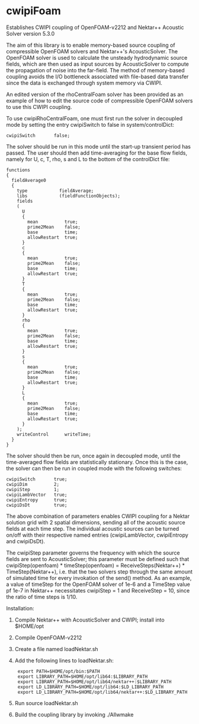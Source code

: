 # cwipiFoam
Establishes CWIPI coupling of OpenFOAM-v2212 and Nektar++ Acoustic Solver version 5.3.0

The aim of this library is to enable memory-based source coupling of compressible OpenFOAM solvers and Nektar++'s AcousticSolver.  The OpenFOAM solver is used to calculate the unsteady hydrodynamic source fields, which are then used as input sources by AcousticSolver to compute the propagation of noise into the far-field.  The method of memory-based coupling avoids the I/O bottleneck associated with file-based data transfer since the data is exchanged through system memory via CWIPI.

An edited version of the rhoCentralFoam solver has been provided as an example of how to edit the source code of compressible OpenFOAM solvers to use this CWIPI coupling.

To use cwipiRhoCentralFoam, one must first run the solver in decoupled mode by setting the entry cwipiSwitch to false in system/controlDict:

    cwipiSwitch       false;

The solver should be run in this mode until the start-up transient period has passed.  The user should then add time-averaging for the base flow fields, namely for U, c, T, rho, s and L to the bottom of the controlDict file:

    functions
    {
      fieldAverage0
      {
        type            fieldAverage;
        libs            (fieldFunctionObjects);
        fields
        (
          U
          {
            mean          true;
            prime2Mean    false;
            base          time;
            allowRestart  true;
          }
          c
          {
            mean          true;
            prime2Mean    false;
            base          time;
            allowRestart  true;
          }
          T
          {
            mean          true;
            prime2Mean    false;
            base          time;
            allowRestart  true;
          }
          rho
          {
            mean          true;
            prime2Mean    false;
            base          time;
            allowRestart  true;
          }
          s
          {
            mean          true;
            prime2Mean    false;
            base          time;
            allowRestart  true;
          }
          L
          {
            mean          true;
            prime2Mean    false;
            base          time;
            allowRestart  true;
          }
        );
        writeControl      writeTime;
      }
    }
    
The solver should then be run, once again in decoupled mode, until the time-averaged flow fields are statistically stationary.  Once this is the case, the solver can then be run in coupled mode with the following switches:

    cwipiSwitch       true;
    cwipiDim          2;
    cwipiStep         1;
    cwipiLambVector   true;
    cwipiEntropy      true;
    cwipiDsDt         true;

The above combination of parameters enables CWIPI coupling for a Nektar solution grid with 2 spatial dimensions, sending all of the acoustic source fields at each time step.  The individual acoustic sources can be turned on/off with their respective named entries (cwipiLambVector, cwipiEntropy and cwipiDsDt).

The cwipiStep parameter governs the frequency with which the source fields are sent to AcousticSolver; this parameter must be defined such that cwipiStep(openfoam) * timeStep(openfoam) = ReceiveSteps(Nektar++) * TimeStep(Nektar++), i.e. that the two solvers step through the same amount of simulated time for every invokation of the send() method.  As an example, a value of timeStep for the OpenFOAM solver of 1e-6 and a TimeStep value pf 1e-7 in Nektar++ necessitates cwipiStep = 1 and ReceiveStep = 10, since the ratio of time steps is 1/10.

Installation:  
1) Compile Nektar++ with AcousticSolver and CWIPI; install into $HOME/opt  
2) Compile OpenFOAM-v2212
3) Create a file named loadNektar.sh
4) Add the following lines to loadNektar.sh:

        export PATH=$HOME/opt/bin:$PATH
        export LIBRARY_PATH=$HOME/opt/lib64:$LIBRARY_PATH
        export LIBRARY_PATH=$HOME/opt/lib64/nektar++:$LIBRARY_PATH
        export LD_LIBRARY_PATH=$HOME/opt/lib64:$LD_LIBRARY_PATH
        export LD_LIBRARY_PATH=$HOME/opt/lib64/nektar++:$LD_LIBRARY_PATH

5) Run source loadNektar.sh
7) Build the coupling library by invoking ./Allwmake
